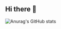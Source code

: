 ## Hi there 👋

![Anurag's GitHub stats](https://github-readme-stats.vercel.app/api?username=Ilham9675&show_icons=true&theme=radical)
